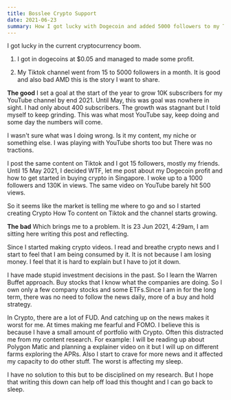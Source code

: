 ```yaml
---
title: Bosslee Crypto Support
date: 2021-06-23
summary: How I got lucky with Dogecoin and added 5000 followers to my Tiktok channel.
---
```


I got lucky in the current cryptocurrency boom. 

1. I got in dogecoins at $0.05 and managed to made some profit. 
   
2. My Tiktok channel went from 15 to 5000 followers in a month. 
It is good and also bad AMD this is the story I want to share.

**The good**
I set a goal at the start of the year to grow 10K subscribers for my YouTube channel by end 2021. Until May, this was goal was nowhere in sight. I had only about 400 subscribers. The growth was stagnant but I told myself to keep grinding. This was what most YouTube say, keep doing and some day the numbers will come.

I wasn't sure what was I doing wrong. Is it my content, my niche or something else. I was playing with YouTube shorts too but There was no tractions. 

I post the same content on Tiktok and I got 15 followers, mostly my friends. Until 15 May 2021, I decided WTF, let me post about my Dogecoin profit and how to get started in buying crypto in Singapore. I woke up to a 1000 followers and 130K in views. The same video on YouTube barely hit 500 views. 

So it seems like the market is telling me where to go and so I started creating Crypto How To content on Tiktok and the channel starts growing.

**The bad**
Which brings me to a problem. 
It is 23 Jun 2021, 4:29am, I am sitting here writing this post and reflecting. 

Since I started making crypto videos. I read and breathe crypto news and I start to feel that I am being consumed by it. It is not because I am losing money. I feel that it is hard to explain but I have to jot it down. 

I have made stupid investment decisions in the past. So I learn the Warren Buffet approach. Buy stocks that I know what the companies are doing. So I own only a few company stocks and some ETFs.Since I am in for the long term, there was no need to follow the news daily, more of a buy and hold strategy. 

In Crypto, there are a lot of FUD. And catching up on the news makes it worst for me. At times making me fearful and FOMO. I believe this is because I have a small amount of portfolio with Crypto. Often this distracted me from my content research. For example: I will be reading up about Polygon Matic and planning a explainer video on it but I will up on different farms exploring the APRs. Also I start to  crave for more news and it affected my capacity to do other stuff. The worst is affecting my sleep.

I have no solution to this but to be disciplined on my research. But I hope that writing this down can help off load this thought and I can go back to sleep.
